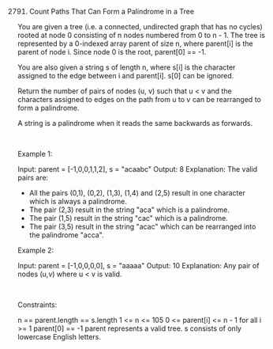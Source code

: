 2791. Count Paths That Can Form a Palindrome in a Tree

You are given a tree (i.e. a connected, undirected graph that has no cycles) rooted at node 0 consisting of n nodes numbered from 0 to n - 1. The tree is represented by a 0-indexed array parent of size n, where parent[i] is the parent of node i. Since node 0 is the root, parent[0] == -1.

You are also given a string s of length n, where s[i] is the character assigned to the edge between i and parent[i]. s[0] can be ignored.

Return the number of pairs of nodes (u, v) such that u < v and the characters assigned to edges on the path from u to v can be rearranged to form a palindrome.

A string is a palindrome when it reads the same backwards as forwards.

 

Example 1:

Input: parent = [-1,0,0,1,1,2], s = "acaabc"
Output: 8
Explanation: The valid pairs are:
- All the pairs (0,1), (0,2), (1,3), (1,4) and (2,5) result in one character which is always a palindrome.
- The pair (2,3) result in the string "aca" which is a palindrome.
- The pair (1,5) result in the string "cac" which is a palindrome.
- The pair (3,5) result in the string "acac" which can be rearranged into the palindrome "acca".


Example 2:

Input: parent = [-1,0,0,0,0], s = "aaaaa"
Output: 10
Explanation: Any pair of nodes (u,v) where u < v is valid.


 

Constraints:

n == parent.length == s.length
1 <= n <= 105
0 <= parent[i] <= n - 1 for all i >= 1
parent[0] == -1
parent represents a valid tree.
s consists of only lowercase English letters.